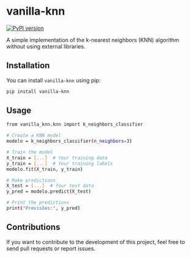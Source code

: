 # vanilla-knn

[![PyPI version](https://badge.fury.io/py/vanilla-knn.svg)](https://badge.fury.io/py/vanilla-knn)

A simple implementation of the k-nearest neighbors (KNN) algorithm without using external libraries.

## Installation

You can install `vanilla-knn` using pip:

```bash
pip install vanilla-knn
```

## Usage

```bash
from vanilla_knn.knn import k_neighbors_classifier

# Create a KNN model
modelo = k_neighbors_classifier(n_neighbors=3)

# Train the model
X_train = [...]  # Your training data
y_train = [...]  # Your training labels
modelo.fit(X_train, y_train)

# Make predictions
X_test = [...]  # Your test data
y_pred = modelo.predict(X_test)

# Print the predictions
print("Previsões:", y_pred)
```

## Contributions

If you want to contribute to the development of this project, feel free to send pull requests or report issues.